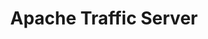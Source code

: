 ---
codehost: https://github.com/apache/trafficserver
logohandle: apache_trafficserver
sort: trafficserver
tags:
- apache
- proxy_server
title: Apache Traffic Server
twitter: https://x.com/trafficserver
website: https://trafficserver.apache.org/
---